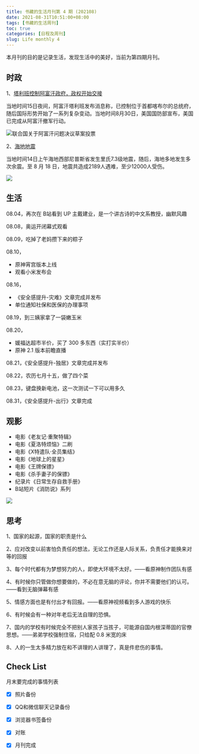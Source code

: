 ```yaml
---
title: 书藏的生活月刊第 4 期 (202108)
date: 2021-08-31T10:51:00+08:00
tags: [书藏的生活周刊]
toc: true
categories: [日程及周刊]
slug: Life monthly 4
---
```


本月刊的目的是记录生活，发现生活中的美好，当前为第四期月刊。

<!--more-->

## 时政

1、[塔利班控制阿富汗政府，政权开始交接 ](http://m.news.cctv.com/2021/08/16/ARTIW93lzQM1UiJKMZAa98jx210816.shtml)

当地时间15日夜间，阿富汗塔利班发布消息称，已控制位于首都喀布尔的总统府，随后国际形势开始了一系列复杂变动。当地时间8月30日，美国国防部宣布，美国已完成从阿富汗撤军行动。

![联合国关于阿富汗问题决议草案投票](https://p5.img.cctvpic.com/photoworkspace/2021/08/31/2021083109451420984.jpg)

2、[海地地震](http://m.news.cctv.com/2021/08/15/ARTIwHPtOcaPs2kCpAG7LHYL210815.shtml)

当地时间14日上午海地西部尼普斯省发生里氏7.3级地震，随后，海地多地发生多次余震。至 8 月 18 日，地震共造成2189人遇难，至少12000人受伤。

![](http://p2.img.cctvpic.com/cportal/cnews-yz/img/2021/08/15/1629039943186_26_1024x682.jpg)

## 生活

08.04，再次在 B站看到 UP 主戴建业，是一个讲古诗的中文系教授，幽默风趣

08.08，奥运开闭幕式观看

08.09，吃掉了老妈攒下来的粽子

08.10，

- 原神宵宫版本上线
- 观看小米发布会

08.16，

- 《安全感提升-灾难》文章完成并发布
- 单位通知社保和医保的办理事项

08.19，到三姨家拿了一袋嫩玉米

08.20，

- 媛福达超市半价，买了 300 多东西（实打实半价）
- 原神 2.1 版本前瞻直播

08.21，《安全感提升-独居》文章完成并发布

08.22，农历七月十五，做了四个菜

08.23，键盘换新电池，这一次测试一下可以用多久

08.31，《安全感提升-出行》文章完成

## 观影

- 电影《老友记·重聚特辑》
- 电影《夏洛特烦恼》二刷
- 电影《X特遣队·全员集结》
- 电影《地球上的星星》
- 电影《王牌保镖》
- 电影《杀手妻子的保镖》
- 纪录片《日常生存自救手册》
- B站短片《消防说》系列

![](https://img2.doubanio.com/view/photo/s_ratio_poster/public/p2498055621.webp)

## 思考

1、国家的起源，国家的职责是什么

2、应对改变以前害怕负责任的想法，无论工作还是人际关系，负责任才能换来对等的回报

3、每个时代都有为梦想努力的人，即使大环境不太好。——看原神制作团队有感

4、有时候你只管做你想要做的，不必在意无脑的评论，你并不需要他们的认可。——看到无脑弹幕有感

5、情感方面也是有付出才有回报。——看原神视频看到多人游戏的快乐

6、有时候会有一种对年老后无法自理的恐惧。

7、国内的学校有时候完全不把别人家孩子当孩子，可能源自国内根深蒂固的官僚思想。——弟弟学校强制住宿，只给配 0.8 米宽的床

8、人的一生太多精力放在和不讲理的人讲理了，真是件悲伤的事情。

## Check List

月末要完成的事情列表

- [x] 照片备份
- [x] QQ和微信聊天记录备份
- [x] 浏览器书签备份
- [x] 对账
- [x] 月刊完成







